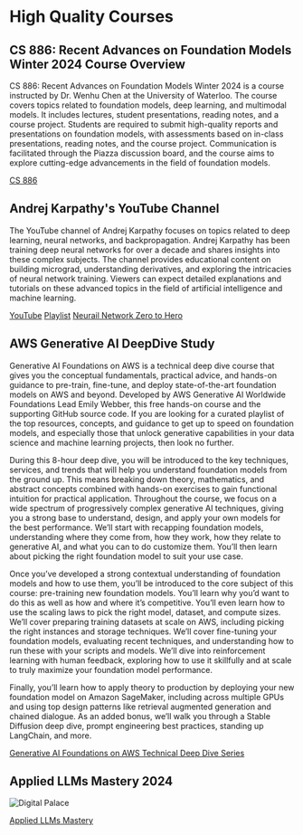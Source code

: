# High Quality Courses

## CS 886: Recent Advances on Foundation Models Winter 2024 Course Overview

CS 886: Recent Advances on Foundation Models Winter 2024 is a course instructed by Dr. Wenhu Chen at the University of Waterloo. The course covers topics related to foundation models, deep learning, and multimodal models. It includes lectures, student presentations, reading notes, and a course project. Students are required to submit high-quality reports and presentations on foundation models, with assessments based on in-class presentations, reading notes, and the course project. Communication is facilitated through the Piazza discussion board, and the course aims to explore cutting-edge advancements in the field of foundation models.

[CS 886](https://cs.uwaterloo.ca/~wenhuche/teaching/cs886/)

## Andrej Karpathy's YouTube Channel

The YouTube channel of Andrej Karpathy focuses on topics related to deep learning, neural networks, and backpropagation. Andrej Karpathy has been training deep neural networks for over a decade and shares insights into these complex subjects. The channel provides educational content on building micrograd, understanding derivatives, and exploring the intricacies of neural network training. Viewers can expect detailed explanations and tutorials on these advanced topics in the field of artificial intelligence and machine learning.

[YouTube](https://www.youtube.com/@AndrejKarpathy)
[Playlist](https://www.youtube.com/@AndrejKarpathy/playlists)
[Neurail Network Zero to Hero](https://www.youtube.com/playlist?list=PLAqhIrjkxbuWI23v9cThsA9GvCAUhRvKZ)

## AWS Generative AI DeepDive Study

Generative AI Foundations on AWS is a technical deep dive course that gives you the conceptual fundamentals, practical advice, and hands-on guidance to pre-train, fine-tune, and deploy state-of-the-art foundation models on AWS and beyond. Developed by AWS Generative AI Worldwide Foundations Lead Emily Webber, this free hands-on course and the supporting GitHub source code. If you are looking for a curated playlist of the top resources, concepts, and guidance to get up to speed on foundation models, and especially those that unlock generative capabilities in your data science and machine learning projects, then look no further.

During this 8-hour deep dive, you will be introduced to the key techniques, services, and trends that will help you understand foundation models from the ground up. This means breaking down theory, mathematics, and abstract concepts combined with hands-on exercises to gain functional intuition for practical application. Throughout the course, we focus on a wide spectrum of progressively complex generative AI techniques, giving you a strong base to understand, design, and apply your own models for the best performance. We’ll start with recapping foundation models, understanding where they come from, how they work, how they relate to generative AI, and what you can to do customize them. You’ll then learn about picking the right foundation model to suit your use case.

Once you’ve developed a strong contextual understanding of foundation models and how to use them, you’ll be introduced to the core subject of this course: pre-training new foundation models. You’ll learn why you’d want to do this as well as how and where it’s competitive. You’ll even learn how to use the scaling laws to pick the right model, dataset, and compute sizes. We’ll cover preparing training datasets at scale on AWS, including picking the right instances and storage techniques. We’ll cover fine-tuning your foundation models, evaluating recent techniques, and understanding how to run these with your scripts and models. We’ll dive into reinforcement learning with human feedback, exploring how to use it skillfully and at scale to truly maximize your foundation model performance.

Finally, you’ll learn how to apply theory to production by deploying your new foundation model on Amazon SageMaker, including across multiple GPUs and using top design patterns like retrieval augmented generation and chained dialogue. As an added bonus, we’ll walk you through a Stable Diffusion deep dive, prompt engineering best practices, standing up LangChain, and more.

[Generative AI Foundations on AWS Technical Deep Dive Series](https://www.youtube.com/playlist?list=PLhr1KZpdzukf-xb0lmiU3G89GJXaDbAIF)

## Applied LLMs Mastery 2024

![Digital Palace](https://areganti.notion.site/image/https%3A%2F%2Fprod-files-secure.s3.us-west-2.amazonaws.com%2Fdaf26bc8-1091-4fc2-9b31-193e04a676f1%2F07178a16-2371-4ab4-a86b-23b3a3db20cb%2FApplied_LLMs_(6).png?table=block&id=f200c84d-a9fd-46c5-88ee-36e4c90b366c&spaceId=daf26bc8-1091-4fc2-9b31-193e04a676f1&width=2000&userId=&cache=v2)

[Applied LLMs Mastery](https://areganti.notion.site/Applied-LLMs-Mastery-2024-562ddaa27791463e9a1286199325045c)